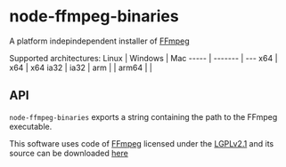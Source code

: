 # node-ffmpeg-binaries
A platform indepindependent installer of [FFmpeg](https://ffmpeg.org/)


Supported architectures:
Linux | Windows | Mac
----- | ------- | ---
x64   | x64     | x64
ia32  | ia32    |
arm   |         |
arm64 |         |

## API
`node-ffmpeg-binaries` exports a string containing the path to the FFmpeg executable.


This software uses code of <a href=http://ffmpeg.org>FFmpeg</a> licensed under the <a href=http://www.gnu.org/licenses/old-licenses/lgpl-2.1.html>LGPLv2.1</a> and its source can be downloaded [here](ffmpeg)